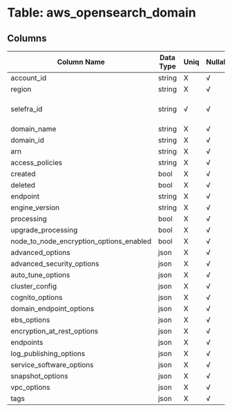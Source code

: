 # Table: aws_opensearch_domain

## Columns 

|  Column Name   |  Data Type  | Uniq | Nullable | Description | 
|  ----  | ----  | ----  | ----  | ---- | 
| account_id | string | X | √ |  | 
| region | string | X | √ |  | 
| selefra_id | string | √ | √ | primary keys value md5 | 
| domain_name | string | X | √ |  | 
| domain_id | string | X | √ |  | 
| arn | string | X | √ |  | 
| access_policies | string | X | √ |  | 
| created | bool | X | √ |  | 
| deleted | bool | X | √ |  | 
| endpoint | string | X | √ |  | 
| engine_version | string | X | √ |  | 
| processing | bool | X | √ |  | 
| upgrade_processing | bool | X | √ |  | 
| node_to_node_encryption_options_enabled | bool | X | √ |  | 
| advanced_options | json | X | √ |  | 
| advanced_security_options | json | X | √ |  | 
| auto_tune_options | json | X | √ |  | 
| cluster_config | json | X | √ |  | 
| cognito_options | json | X | √ |  | 
| domain_endpoint_options | json | X | √ |  | 
| ebs_options | json | X | √ |  | 
| encryption_at_rest_options | json | X | √ |  | 
| endpoints | json | X | √ |  | 
| log_publishing_options | json | X | √ |  | 
| service_software_options | json | X | √ |  | 
| snapshot_options | json | X | √ |  | 
| vpc_options | json | X | √ |  | 
| tags | json | X | √ |  | 


